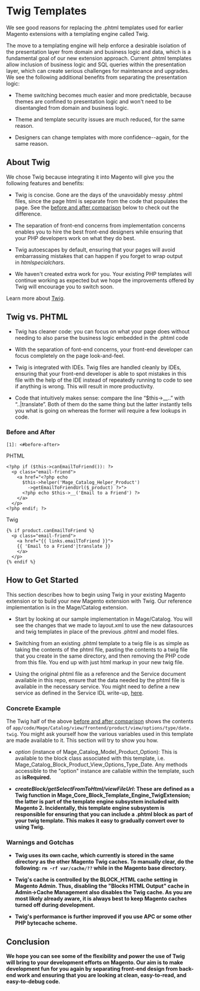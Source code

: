 Twig Templates
==============

We see good reasons for replacing the .phtml templates used for earlier Magento
extensions with a templating engine called Twig.

The move to a templating engine will help enforce a desirable isolation of the
presentation layer from domain and business logic and data, which is a
fundamental goal of our new extension approach. Current .phtml templates allow
inclusion of business logic and SQL queries within the presentation layer, which
can create serious challenges for maintenance and upgrades. We see the following
additional benefits from separating the presentation logic:

-   Theme switching becomes much easier and more predictable, because themes are
    confined to presentation logic and won't need to be disentangled from domain
    and business logic.

-   Theme and template security issues are much reduced, for the same reason.

-   Designers can change templates with more confidence--again, for the same
    reason.

About Twig
----------

We chose Twig because integrating it into Magento will give you the following
features and benefits:

-   Twig is concise. Gone are the days of the unavoidably messy .phtml files,
    since the page html is separate from the code that populates the page. See
    the [before and after comparison][1] below to check out the difference.

-   The separation of front-end concerns from implementation concerns enables
    you to hire the best front-end designers while ensuring that your PHP
    developers work on what they do best.

-   Twig autoescapes by default, ensuring that your pages will avoid
    embarrassing mistakes that can happen if you forget to wrap output
    in *htmlspecialchars*.

-   We haven't created extra work for you. Your existing PHP templates will
    continue working as expected but we hope the improvements offered by Twig
    will encourage you to switch soon.

Learn more about [Twig][2].

[2]: <http://twig.sensiolabs.org/>

Twig vs. PHTML
--------------



-   Twig has cleaner code: you can focus on what your page does without needing
    to also parse the business logic embedded in the .phtml code

-   With the separation of font-end concerns, your front-end developer can focus
    completely on the page look-and-feel.

-   Twig is integrated with IDEs. Twig files are handled cleanly by IDEs,
    ensuring that your front-end developer is able to spot mistakes in this file
    with the help of the IDE instead of repeatedly running to code to see if
    anything is wrong. This will result in more productivity.

-   Code that intuitively makes sense: compare the line “\$this-\>__..” with
    “..|translate”. Both of them do the same thing but the latter instantly
    tells you what is going on whereas the former will require a few lookups in
    code.

### Before and After

    [1]: <#before-after>

PHTML

~~~~~~~~~~~~~~~~~~~~~~~~~~~~~~~~~~~~~~~~~~~~~~~~~~~~~~~~~~~~~~~~~~~~~~~~~~~~~~~~
<?php if ($this->canEmailToFriend()): ?>
  <p class="email-friend">
    <a href="<?php echo 
      $this->helper('Mage_Catalog_Helper_Product')
        ->getEmailToFriendUrl($_product) ?>">
      <?php echo $this->__('Email to a Friend') ?>
    </a>
  </p>
<?php endif; ?>
~~~~~~~~~~~~~~~~~~~~~~~~~~~~~~~~~~~~~~~~~~~~~~~~~~~~~~~~~~~~~~~~~~~~~~~~~~~~~~~~



Twig

~~~~~~~~~~~~~~~~~~~~~~~~~~~~~~~~~~~~~~~~~~~~~~~~~~~~~~~~~~~~~~~~~~~~~~~~~~~~~~~~
{% if product.canEmailToFriend %}
  <p class="email-friend">
    <a href="{{ links.emailToFriend }}">
    {{ 'Email to a Friend'|translate }}
    </a>
  </p>
{% endif %}
~~~~~~~~~~~~~~~~~~~~~~~~~~~~~~~~~~~~~~~~~~~~~~~~~~~~~~~~~~~~~~~~~~~~~~~~~~~~~~~~



How to Get Started
------------------

This section describes how to begin using Twig in your existing Magento
extension or to build your new Magento extension with Twig. Our reference
implementation is in the Mage/Catalog extension.

-   Start by looking at our sample implementation in Mage/Catalog. You will see
    the changes that we made to layout.xml to use the new datasources and twig
    templates in place of the previous .phtml and model files.

-   Switching from an existing .phtml template to a twig file is as simple as
    taking the contents of the phtml file, pasting the contents to a twig file
    that you create in the same directory, and then removing the PHP code from
    this file. You end up with just html markup in your new twig file.

-   Using the original phtml file as a reference and the Service document
    available in this repo, ensure that the data needed by the phtml file is
    available in the necessary service. You might need to define a new service
    as defined in the Service IDL write-up, [here][8].

[8]: <http://praveenck.github.io/docs/service-idl/>

### Concrete Example

The Twig half of the above [before and after comparison][1] shows the contents
of `app/code/Mage/Catalog/view/frontend/product/view/options/type/date.twig`.
You might ask yourself how the various variables used in this template are made
available to it. This section will try to show you how.

[1]: <#before-after>

-   <i>option</i> (instance of Mage_Catalog_Model_Product_Option): This is
    available to the block class associated with this template, i.e.
    Mage_Catalog_Block_Product_View_Options_Type_Date. Any methods accessible to
    the "option" instance are callable within the template, such as
    <b>isRequired<b>.

-   <i>createBlock/getSelectFromToHtml/viewFileUrl</i>: These are defined as a
    Twig function in Mage_Core_Block_Template_Engine_TwigExtension; the latter
    is part of the template engine subsystem included with Magento 2.
    Incidentally, this template engine subsystem is responsible for ensuring
    that you can include a .phtml block as part of your twig template. This
    makes it easy to gradually convert over to using Twig.

### Warnings and Gotchas

-   Twig uses its own cache, which currently is stored in the same directory as
    the other Magento Twig caches. To manually clear, do the following: `rm -rf
    var/cache/??` while in the Magento base directory.

-   Twig's cache is controlled by the BLOCK_HTML cache setting in Magento Admin.
    Thus, disabling the "Blocks HTML Output" cache in Admin-\>Cache Management
    also disables the Twig cache. As you are most likely already aware, it is
    always best to keep Magento caches turned off during development.

-   Twig's performance is further improved if you use APC or some other PHP
    bytecache scheme.

Conclusion
----------

We hope you can see some of the flexibility and power the use of Twig will bring
to your development efforts on Magento. Our aim is to make development fun for
you again by separating front-end design from back-end work and ensuring that
you are looking at clean, easy-to-read, and easy-to-debug code.
